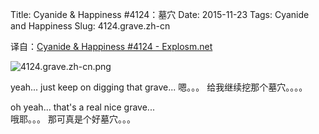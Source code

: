 Title: Cyanide & Happiness #4124：墓穴
Date: 2015-11-23
Tags: Cyanide and Happiness
Slug: 4124.grave.zh-cn

译自：[Cyanide & Happiness #4124 - Explosm.net](http://explosm.net/comics/4124/)


![4124.grave.zh-cn.png](/static/images/comics/4124.grave.zh-cn.png)






yeah...
just keep on digging
that grave...
嗯。。。
给我继续挖那个墓穴。。。。


oh yeah... that's
a real nice grave...        
哦耶。。。
那可真是个好墓穴。。。